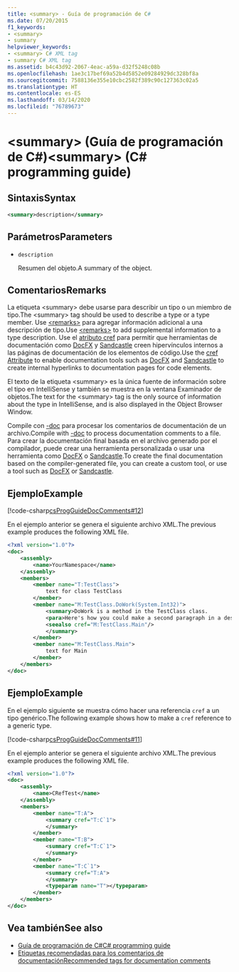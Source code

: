 ```yaml
---
title: <summary> - Guía de programación de C#
ms.date: 07/20/2015
f1_keywords:
- <summary>
- summary
helpviewer_keywords:
- <summary> C# XML tag
- summary C# XML tag
ms.assetid: b4c43d92-2067-4eac-a59a-d32f5248c08b
ms.openlocfilehash: 1ae3c17bef69a52b4d5852e09284929dc328bf8a
ms.sourcegitcommit: 7588136e355e10cbc2582f389c90c127363c02a5
ms.translationtype: HT
ms.contentlocale: es-ES
ms.lasthandoff: 03/14/2020
ms.locfileid: "76789673"
---
```

# <a name="summary-c-programming-guide"></a><span data-ttu-id="b1ac4-102">\<summary> (Guía de programación de C#)</span><span class="sxs-lookup"><span data-stu-id="b1ac4-102">\<summary> (C# programming guide)</span></span>

## <a name="syntax"></a><span data-ttu-id="b1ac4-103">Sintaxis</span><span class="sxs-lookup"><span data-stu-id="b1ac4-103">Syntax</span></span>

```xml
<summary>description</summary>
```

## <a name="parameters"></a><span data-ttu-id="b1ac4-104">Parámetros</span><span class="sxs-lookup"><span data-stu-id="b1ac4-104">Parameters</span></span>

- `description`

  <span data-ttu-id="b1ac4-105">Resumen del objeto.</span><span class="sxs-lookup"><span data-stu-id="b1ac4-105">A summary of the object.</span></span>

## <a name="remarks"></a><span data-ttu-id="b1ac4-106">Comentarios</span><span class="sxs-lookup"><span data-stu-id="b1ac4-106">Remarks</span></span>

<span data-ttu-id="b1ac4-107">La etiqueta \<summary> debe usarse para describir un tipo o un miembro de tipo.</span><span class="sxs-lookup"><span data-stu-id="b1ac4-107">The \<summary> tag should be used to describe a type or a type member.</span></span> <span data-ttu-id="b1ac4-108">Use [\<remarks>](./remarks.md) para agregar información adicional a una descripción de tipo.</span><span class="sxs-lookup"><span data-stu-id="b1ac4-108">Use [\<remarks>](./remarks.md) to add supplemental information to a type description.</span></span> <span data-ttu-id="b1ac4-109">Use el [atributo cref](./cref-attribute.md) para permitir que herramientas de documentación como [DocFX](https://dotnet.github.io/docfx/) y [Sandcastle](https://github.com/EWSoftware/SHFB) creen hipervínculos internos a las páginas de documentación de los elementos de código.</span><span class="sxs-lookup"><span data-stu-id="b1ac4-109">Use the [cref Attribute](./cref-attribute.md) to enable documentation tools such as [DocFX](https://dotnet.github.io/docfx/) and [Sandcastle](https://github.com/EWSoftware/SHFB) to create internal hyperlinks to documentation pages for code elements.</span></span>

<span data-ttu-id="b1ac4-110">El texto de la etiqueta \<summary> es la única fuente de información sobre el tipo en IntelliSense y también se muestra en la ventana Examinador de objetos.</span><span class="sxs-lookup"><span data-stu-id="b1ac4-110">The text for the \<summary> tag is the only source of information about the type in IntelliSense, and is also displayed in the Object Browser Window.</span></span>

<span data-ttu-id="b1ac4-111">Compile con [-doc](../../language-reference/compiler-options/doc-compiler-option.md) para procesar los comentarios de documentación de un archivo.</span><span class="sxs-lookup"><span data-stu-id="b1ac4-111">Compile with [-doc](../../language-reference/compiler-options/doc-compiler-option.md) to process documentation comments to a file.</span></span> <span data-ttu-id="b1ac4-112">Para crear la documentación final basada en el archivo generado por el compilador, puede crear una herramienta personalizada o usar una herramienta como [DocFX](https://dotnet.github.io/docfx/) o [Sandcastle](https://github.com/EWSoftware/SHFB).</span><span class="sxs-lookup"><span data-stu-id="b1ac4-112">To create the final documentation based on the compiler-generated file, you can create a custom tool, or use a tool such as [DocFX](https://dotnet.github.io/docfx/) or [Sandcastle](https://github.com/EWSoftware/SHFB).</span></span>

## <a name="example"></a><span data-ttu-id="b1ac4-113">Ejemplo</span><span class="sxs-lookup"><span data-stu-id="b1ac4-113">Example</span></span>

[!code-csharp[csProgGuideDocComments#12](~/samples/snippets/csharp/VS_Snippets_VBCSharp/csProgGuideDocComments/CS/DocComments.cs#12)]

<span data-ttu-id="b1ac4-114">En el ejemplo anterior se genera el siguiente archivo XML.</span><span class="sxs-lookup"><span data-stu-id="b1ac4-114">The previous example produces the following XML file.</span></span>

```xml
<?xml version="1.0"?>
<doc>
    <assembly>
        <name>YourNamespace</name>
    </assembly>
    <members>
        <member name="T:TestClass">
            text for class TestClass
        </member>
        <member name="M:TestClass.DoWork(System.Int32)">
            <summary>DoWork is a method in the TestClass class.
            <para>Here's how you could make a second paragraph in a description. <see cref="M:System.Console.WriteLine(System.String)"/> for information about output statements.</para>
            <seealso cref="M:TestClass.Main"/>
            </summary>
        </member>
        <member name="M:TestClass.Main">
            text for Main
        </member>
    </members>
</doc>
```

## <a name="example"></a><span data-ttu-id="b1ac4-115">Ejemplo</span><span class="sxs-lookup"><span data-stu-id="b1ac4-115">Example</span></span>

<span data-ttu-id="b1ac4-116">En el ejemplo siguiente se muestra cómo hacer una referencia `cref` a un tipo genérico.</span><span class="sxs-lookup"><span data-stu-id="b1ac4-116">The following example shows how to make a `cref` reference to a generic type.</span></span>

[!code-csharp[csProgGuideDocComments#11](~/samples/snippets/csharp/VS_Snippets_VBCSharp/csProgGuideDocComments/CS/DocComments.cs#11)]

<span data-ttu-id="b1ac4-117">En el ejemplo anterior se genera el siguiente archivo XML.</span><span class="sxs-lookup"><span data-stu-id="b1ac4-117">The previous example produces the following XML file.</span></span>

```xml
<?xml version="1.0"?>
<doc>
    <assembly>
        <name>CRefTest</name>
    </assembly>
    <members>
        <member name="T:A">
            <summary cref="T:C`1">
            </summary>
        </member>
        <member name="T:B">
            <summary cref="T:C`1">
            </summary>
        </member>
        <member name="T:C`1">
            <summary cref="T:A">
            </summary>
            <typeparam name="T"></typeparam>
        </member>
    </members>
</doc>
```

## <a name="see-also"></a><span data-ttu-id="b1ac4-118">Vea también</span><span class="sxs-lookup"><span data-stu-id="b1ac4-118">See also</span></span>

- [<span data-ttu-id="b1ac4-119">Guía de programación de C#</span><span class="sxs-lookup"><span data-stu-id="b1ac4-119">C# programming guide</span></span>](../index.md)
- [<span data-ttu-id="b1ac4-120">Etiquetas recomendadas para los comentarios de documentación</span><span class="sxs-lookup"><span data-stu-id="b1ac4-120">Recommended tags for documentation comments</span></span>](./recommended-tags-for-documentation-comments.md)
